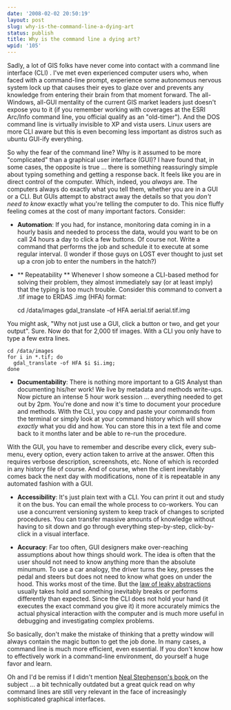 ```yaml
---
date: '2008-02-02 20:50:19'
layout: post
slug: why-is-the-command-line-a-dying-art
status: publish
title: Why is the command line a dying art?
wpid: '105'
---
```


Sadly, a lot of GIS folks have never come into contact with a command line interface (CLI) . I've met even experienced computer users who, when faced with a command-line prompt, experience some autonomous nervous system lock up that causes their eyes to glaze over and prevents any knowledge from entering their brain from that moment forward. The all-Windows, all-GUI mentality of the current GIS market leaders just doesn't expose you to it (if you remember working with coverages at the ESRI Arc/Info command line, you official qualify as an "old-timer"). And the DOS command line is virtually invisible to XP and vista users. Linux users are more CLI aware but this is even becoming less important as distros such as ubuntu GUI-ify everything.

So why the fear of the command line? Why is it assumed to be more "complicated" than a graphical user interface (GUI)? I have found that, in some cases, the opposite is true ... there is something reassuringly simple about typing something and getting a response back. It feels like you are in direct control of the computer. Which, indeed, you _always_ are. The computers always do exactly what you tell them, whether you are in a GUI or a CLI. But GUIs attempt to abstract away the details so that you _don't need to know_ exactly what you're telling the computer to do. This nice fluffy feeling comes at the cost of many important factors. Consider:





  * **Automation**:  If you had, for instance, monitoring data coming in in a hourly basis and needed to process the data, would you want to be on call 24 hours a day to click a few buttons. Of course not. Write a command that performs the job and schedule it to execute at some regular interval. (I wonder if those guys on LOST ever thought to just set up a cron job to enter the numbers in the hatch?)  





  * ** Repeatability ** Whenever I show someone a CLI-based method for solving their problem, they almost immediately say (or at least imply) that the typing is too much trouble.  Consider this command to convert a .tif image to ERDAS .img (HFA) format:

    
    cd /data/images
    gdal_translate -of HFA aerial.tif aerial.tif.img


You might ask, "Why not just use a GUI, click a button or two, and get your output".  Sure. Now do that for 2,000 tif images. With a CLI you only have to type a few extra lines. 

    
    cd /data/images
    for i in *.tif; do 
      gdal_translate -of HFA $i $i.img;
    done






  * **Documentability**: There is nothing more important to a GIS Analyst than documenting his/her work! We live by metadata and methods write-ups.   Now picture an intense 5 hour work session ... everything needed to get out by 2pm. You're done and now it's time to document your procedure and methods. With the CLI, you copy and paste your commands from the terminal or simply look at your command history which will show _exactly_ what you did and how. You can store this in a text file and come back to it months later and be able to re-run the procedure. 

With the GUI, you have to remember and describe every click, every sub-menu, every option, every action taken to arrive at the answer. Often this requires verbose description, screenshots, etc. None of which is recorded in any history file of course. And of course, when the client inevitably comes back the next day with modifications, none of it is repeatable in any automated fashion with a GUI. 





  * **Accessibility**: It's just plain text with a CLI. You can print it out and study it on the bus. You can email the whole process to co-workers. You can use a concurrent versioning system to keep track of changes to scripted procedures. You can transfer massive amounts of knowledge without having to sit down and go through everything step-by-step, click-by-click in a visual interface. 





  * **Accuracy**: Far too often, GUI designers make over-reaching assumptions about how things should work. The idea is often that the user should not need to know anything more than the absolute minumum.  To use a car analogy, the driver turns the key, presses the pedal and steers but does not need to know what goes on under the hood.  This works most of the time. But the [law of leaky abstractions](http://en.wikipedia.org/wiki/Leaky_abstraction) usually takes hold and something inevitably breaks or performs differently than expected.  Since the CLI does not hold your hand (it executes the exact command you give it) it more accurately mimics the actual physical interaction with the computer and is much more useful in debugging and investigating complex problems. 






So basically, don't make the mistake of thinking that a pretty window will always contain the magic button to get the job done. In many cases, a command line is much more efficient, even essential. If you don't know how to effectively work in a command-line environment, do yourself a huge favor and learn.

Oh and I'd be remiss if I didn't mention [Neal Stephenson's book ](http://www.amazon.com/Beginning-was-Command-Line-Neal-Stephenson/dp/0380815931) on the subject ... a bit technically outdated but a great quick read on why command lines are still very relevant in the face of increasingly sophisticated graphical interfaces.
